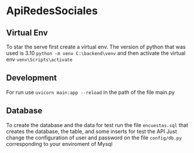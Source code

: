 # ApiRedesSociales
## Virtual Env
To star the serve first create a virtual env. The version of python that was used is 3.10
`python -m venv C:\backend\venv` and then activate the virtual env `venv\Scripts\activate`

## Development 
For run  use  `uvicorn main:app --reload`  in the path of the file main.py

## Database 
To create the database and the data for test run the file `encuestas.sql` that creates the database, the table, and some inserts for test the API
Just change the configuration of user and password on the file `config/db.py` corresponding to your enviroment of Mysql

